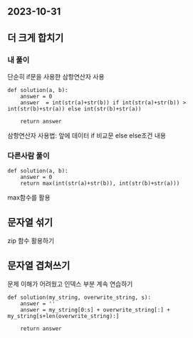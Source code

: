## 2023-10-31

## 더 크게 합치기
### 내 풀이
단순히 if문을 사용한 삼항연산자 사용
```
def solution(a, b):
    answer = 0
    answer  = int(str(a)+str(b)) if int(str(a)+str(b)) > int(str(b)+str(a)) else int(str(b)+str(a))

    return answer
```
삼항연산자 사용법: 앞에 데이터 if 비교문 else else조건 내용

### 다른사람 풀이
```
def solution(a, b):
    answer = 0
    return max(int(str(a)+str(b)), int(str(b)+str(a)))
```
max함수를 활용

## 문자열 섞기
zip 함수 활용하기

## 문자열 겹쳐쓰기
문제 이해가 어려웠고 인덱스 부분 계속 연습하기 
```
def solution(my_string, overwrite_string, s):
    answer = ''
    answer = my_string[0:s] + overwrite_string[:] + my_string[s+len(overwrite_string):]
    
    return answer
```
